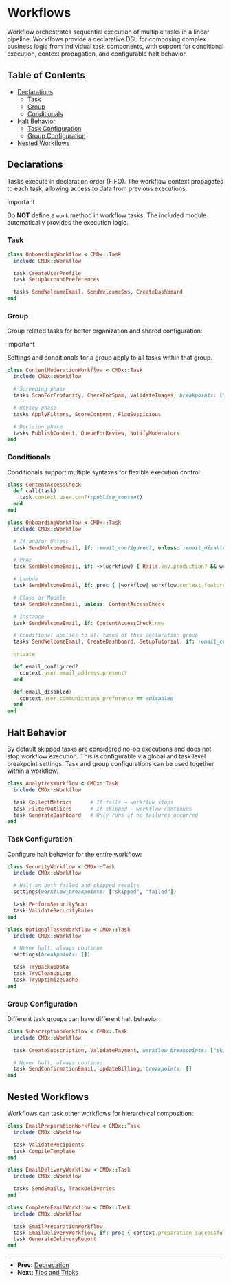 # Workflows

Workflow orchestrates sequential execution of multiple tasks in a linear pipeline. Workflows provide a declarative DSL for composing complex business logic from individual task components, with support for conditional execution, context propagation, and configurable halt behavior.

## Table of Contents

- [Declarations](#declarations)
  - [Task](#task)
  - [Group](#group)
  - [Conditionals](#conditionals)
- [Halt Behavior](#halt-behavior)
  - [Task Configuration](#task-configuration)
  - [Group Configuration](#group-configuration)
- [Nested Workflows](#nested-workflows)

## Declarations

Tasks execute in declaration order (FIFO). The workflow context propagates to each task, allowing access to data from previous executions.

> [!IMPORTANT]
> Do **NOT** define a `work` method in workflow tasks. The included module automatically provides the execution logic.

### Task

```ruby
class OnboardingWorkflow < CMDx::Task
  include CMDx::Workflow

  task CreateUserProfile
  task SetupAccountPreferences

  tasks SendWelcomeEmail, SendWelcomeSms, CreateDashboard
end
```

### Group

Group related tasks for better organization and shared configuration:

> [!IMPORTANT]
> Settings and conditionals for a group apply to all tasks within that group.

```ruby
class ContentModerationWorkflow < CMDx::Task
  include CMDx::Workflow

  # Screening phase
  tasks ScanForProfanity, CheckForSpam, ValidateImages, breakpoints: ["skipped"]

  # Review phase
  tasks ApplyFilters, ScoreContent, FlagSuspicious

  # Decision phase
  tasks PublishContent, QueueForReview, NotifyModerators
end
```

### Conditionals

Conditionals support multiple syntaxes for flexible execution control:

```ruby
class ContentAccessCheck
  def call(task)
    task.context.user.can?(:publish_content)
  end
end

class OnboardingWorkflow < CMDx::Task
  include CMDx::Workflow

  # If and/or Unless
  task SendWelcomeEmail, if: :email_configured?, unless: :email_disabled?

  # Proc
  task SendWelcomeEmail, if: ->(workflow) { Rails.env.production? && workflow.class.name.include?("Premium") }

  # Lambda
  task SendWelcomeEmail, if: proc { |workflow| workflow.context.features_enabled? }

  # Class or Module
  task SendWelcomeEmail, unless: ContentAccessCheck

  # Instance
  task SendWelcomeEmail, if: ContentAccessCheck.new

  # Conditional applies to all tasks of this declaration group
  tasks SendWelcomeEmail, CreateDashboard, SetupTutorial, if: :email_configured?

  private

  def email_configured?
    context.user.email_address.present?
  end

  def email_disabled?
    context.user.communication_preference == :disabled
  end
end
```

## Halt Behavior

By default skipped tasks are considered no-op executions and does not stop workflow execution.
This is configurable via global and task level breakpoint settings. Task and group configurations
can be used together within a workflow.

```ruby
class AnalyticsWorkflow < CMDx::Task
  include CMDx::Workflow

  task CollectMetrics      # If fails → workflow stops
  task FilterOutliers      # If skipped → workflow continues
  task GenerateDashboard   # Only runs if no failures occurred
end
```

### Task Configuration

Configure halt behavior for the entire workflow:

```ruby
class SecurityWorkflow < CMDx::Task
  include CMDx::Workflow

  # Halt on both failed and skipped results
  settings(workflow_breakpoints: ["skipped", "failed"])

  task PerformSecurityScan
  task ValidateSecurityRules
end

class OptionalTasksWorkflow < CMDx::Task
  include CMDx::Workflow

  # Never halt, always continue
  settings(breakpoints: [])

  task TryBackupData
  task TryCleanupLogs
  task TryOptimizeCache
end
```

### Group Configuration

Different task groups can have different halt behavior:

```ruby
class SubscriptionWorkflow < CMDx::Task
  include CMDx::Workflow

  task CreateSubscription, ValidatePayment, workflow_breakpoints: ["skipped", "failed"]

  # Never halt, always continue
  task SendConfirmationEmail, UpdateBilling, breakpoints: []
end
```

## Nested Workflows

Workflows can task other workflows for hierarchical composition:

```ruby
class EmailPreparationWorkflow < CMDx::Task
  include CMDx::Workflow

  task ValidateRecipients
  task CompileTemplate
end

class EmailDeliveryWorkflow < CMDx::Task
  include CMDx::Workflow

  tasks SendEmails, TrackDeliveries
end

class CompleteEmailWorkflow < CMDx::Task
  include CMDx::Workflow

  task EmailPreparationWorkflow
  task EmailDeliveryWorkflow, if: proc { context.preparation_successful? }
  task GenerateDeliveryReport
end
```

---

- **Prev:** [Deprecation](deprecation.md)
- **Next:** [Tips and Tricks](tips_and_tricks.md)
